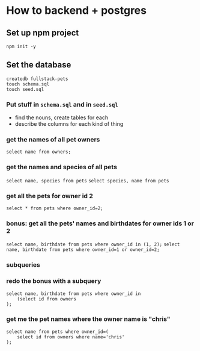 # How to backend + postgres

## Set up npm project


```
npm init -y
```

## Set the database


```
createdb fullstack-pets
touch schema.sql
touch seed.sql
```

### Put stuff in `schema.sql` and in `seed.sql`

- find the nouns, create tables for each
- describe the columns for each kind of thing


### get the names of all pet owners
```select name from owners;```

### get the names and species of all pets
```select name, species from pets```
```select species, name from pets```

### get all the pets for owner id 2
```select * from pets where owner_id=2;```

### bonus: get all the pets' names and birthdates for owner ids 1 or 2
```select name, birthdate from pets where owner_id in (1, 2);```
```select name, birthdate from pets where owner_id=1 or owner_id=2;```

### subqueries
### redo the bonus with a subquery
```
select name, birthdate from pets where owner_id in 
	(select id from owners
);
```
	
### get me the pet names where the owner name is "chris"
```
select name from pets where owner_id=(
	select id from owners where name='chris'
);
```
		

	
